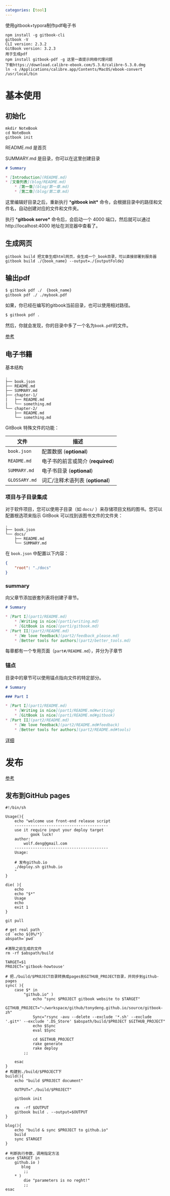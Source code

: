 ```yaml
---
categories: [tool]
---
```




使用gitbook+typora制作pdf电子书

```shell
npm install -g gitbook-cli
gitbook -V
CLI version: 2.3.2
GitBook version: 3.2.3
用于生成pdf
npm install gitbook-pdf -g 这里一直提示网络代理问题
下载https://download.calibre-ebook.com/5.3.0/calibre-5.3.0.dmg
ln -s /Applications/calibre.app/Contents/MacOS/ebook-convert /usr/local/bin
```

# 基本使用

## 初始化

```shell
mkdir NoteBook
cd NoteBook
gitbook init
```

README.md 是首页

SUMMARY.md 是目录，你可以在这里创建目录

```markdown
# Summary

* [Introduction](README.md)
* [文章列表](blog/README.md)
    * [第一章](blog/第一章.md)
    * [第二章](blog/第二章.md)
```

这里编辑好目录之后，重新执行 ***gitbook init\*** 命令，会根据目录中的路径和文件名，自动创建对应的文件和文件夹。

执行 ***gitbook serve\*** 命令后，会启动一个 4000 端口，然后就可以通过 http://localhost:4000 地址在浏览器中查看了。

## 生成网页

```shell
gitbook build 把文章生成html网页，会生成一个_book目录，可以直接部署到服务器
gitbook build ./{book_name} --output=./{outputFolde}

```

## 输出pdf

```bash
$ gitbook pdf ./  {book_name}
gitbook pdf ./ ./mybook.pdf
```

如果，你已经在编写的gitbook当前目录，也可以使用相对路径。

```bash
$ gitbook pdf .
```

然后，你就会发现，你的目录中多了一个名为`book.pdf`的文件。

[参考](https://www.codenong.com/cs106959327/)

## 电子书籍

基本结构

```shell
.
├── book.json
├── README.md
├── SUMMARY.md
├── chapter-1/
|   ├── README.md
|   └── something.md
└── chapter-2/
    ├── README.md
    └── something.md
```

GitBook 特殊文件的功能：

| 文件          | 描述                              |
| ------------- | --------------------------------- |
| `book.json`   | 配置数据 (**optional**)           |
| `README.md`   | 电子书的前言或简介 (**required**) |
| `SUMMARY.md`  | 电子书目录 (**optional**)         |
| `GLOSSARY.md` | 词汇/注释术语列表 (**optional**)  |

### 项目与子目录集成

对于软件项目，您可以使用子目录（如 `docs/` ）来存储项目文档的图书。您可以配置根选项来指示 GitBook 可以找到该图书文件的文件夹：

```shell
.
├── book.json
└── docs/
    ├── README.md
    └── SUMMARY.md
```

在 `book.json` 中配置以下内容：

```json
{
    "root": "./docs"
}
```

### summary

向父章节添加嵌套列表将创建子章节。

```markdown
# Summary

* [Part I](part1/README.md)
    * [Writing is nice](part1/writing.md)
    * [GitBook is nice](part1/gitbook.md)
* [Part II](part2/README.md)
    * [We love feedback](part2/feedback_please.md)
    * [Better tools for authors](part2/better_tools.md)
```

每章都有一个专用页面（`part#/README.md`），并分为子章节

### **锚点**

目录中的章节可以使用锚点指向文件的特定部分。

```markdown
# Summary

### Part I

* [Part I](part1/README.md)
    * [Writing is nice](part1/README.md#writing)
    * [GitBook is nice](part1/README.md#gitbook)
* [Part II](part2/README.md)
    * [We love feedback](part2/README.md#feedback)
    * [Better tools for authors](part2/README.md#tools)
```



[详细](https://www.cnblogs.com/jingmoxukong/p/7453155.html)

# 发布

[参考](https://tonydeng.github.io/gitbook-zh/gitbook-howtouse/publish/gitpages.html)

## 发布到GitHub pages

```shell
#!/bin/sh

Usage(){
    echo "welcome use front-end release script
    -----------------------------------------
    use it require input your deploy target
           gook luck!
    author:
        wolf.deng@gmail.com
    -----------------------------------------
    Usage:

    # 发布github.io
    ./deploy.sh github.io
    "
}

die( ){
    echo
    echo "$*"
    Usage
    echo
    exit 1
}

git pull

# get real path
cd `echo ${0%/*}`
abspath=`pwd`

#清除之前生成的文件
rm -rf $abspath/build

TARGET=$1
PROJECT='gitbook-howtouse'

# 把./build/$PROJECT目录转换成pages到GITHUB_PROJECT目录，并同步到github-pages
sync( ){
    case $* in
        "github.io" )
            echo "sync $PROJECT gitbook website to $TARGET"
            GITHUB_PROJECT="~/workspace/github/tonydeng.github.io/source/gitbook-zh"
            Sync="rsync -avu --delete --exclude '*.sh' --exclude '.git*' --exclude '.DS_Store' $abspath/build/$PROJECT $GITHUB_PROJECT"
            echo $Sync
            eval $Sync

            cd $GITHUB_PROJECT
            rake generate
            rake deploy
        ;;

    esac
}
# 构建到./build/$PROJECT下
build(){
    echo "build $PROJECT document"

    OUTPUT="./build/$PROJECT"

    gitbook init

    rm  -rf $OUTPUT
    gitbook build . --output=$OUTPUT
}

blog(){
    echo "build & sync $PROJECT to github.io"
    build
    sync $TARGET
}

# 判断执行参数，调用指定方法
case $TARGET in
    github.io )
       blog
        ;;
    * )
        die "parameters is no reght!"
        ;;
esac
```


